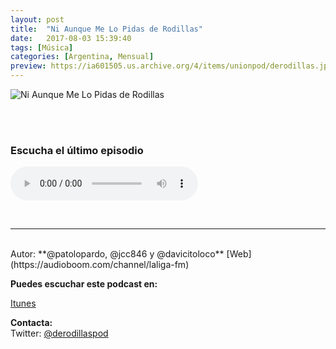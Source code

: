 ```yaml
---
layout: post
title:  "Ni Aunque Me Lo Pidas de Rodillas"
date:   2017-08-03 15:39:40
tags: [Música]
categories: [Argentina, Mensual]
preview: https://ia601505.us.archive.org/4/items/unionpod/derodillas.jpg
---
```


![Ni Aunque Me Lo Pidas de Rodillas](https://archive.org/download/unionpod/derodillas500.jpg)  

<br/>  
<br/>  


### Escucha el último episodio  

<!--reproductor-feed=https://audioboom.com/channels/4816287.rss-->
<!--reproductor-start-->
<audio id="audio" preload="auto" controls="" src="https://audioboom.com/posts/6480506.mp3?source=rss&stitched=1"></audio>
<!--reproductor-end-->

<br>


_ _ _
<br>
Autor: **@patolopardo, @jcc846 y @davicitoloco**  
[Web](https://audioboom.com/channel/laliga-fm)  


**Puedes escuchar este podcast en:**  

[Itunes](https://itun.es/ar/aQtYcb.c)  

**Contacta:**  
Twitter: [@derodillaspod](https://twitter.com/@derodillaspod)  







